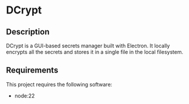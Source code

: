 # DCrypt

## Description

DCrypt is a GUI-based secrets manager built with Electron. It locally encrypts all the secrets and stores it in a single file in the local filesystem.

## Requirements

This project requires the following software:
- node:22
